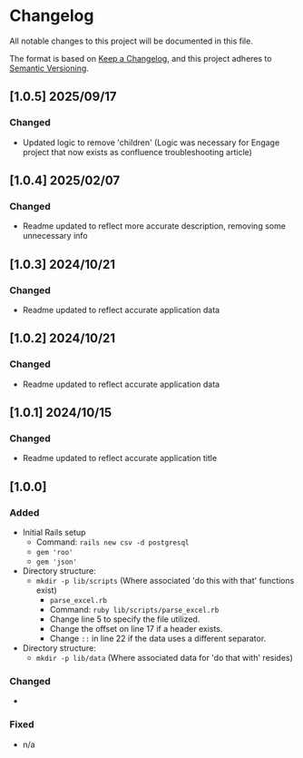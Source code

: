 # Changelog

All notable changes to this project will be documented in this file.

The format is based on [Keep a Changelog](https://keepachangelog.com/en/1.0.0/), and this project adheres to [Semantic Versioning](https://semver.org/spec/v2.0.0.html).

## [1.0.5] 2025/09/17

### Changed
- Updated logic to remove 'children' (Logic was necessary for Engage project that now exists as confluence troubleshooting article)

## [1.0.4] 2025/02/07

### Changed
- Readme updated to reflect more accurate description, removing some unnecessary info

## [1.0.3] 2024/10/21

### Changed
- Readme updated to reflect accurate application data

## [1.0.2] 2024/10/21

### Changed
- Readme updated to reflect accurate application data

## [1.0.1] 2024/10/15

### Changed
- Readme updated to reflect accurate application title

## [1.0.0]

### Added
- Initial Rails setup
    - Command: `rails new csv -d postgresql`
    - `gem 'roo'`
    - `gem 'json'`
- Directory structure:
    - `mkdir -p lib/scripts` (Where associated 'do this with that' functions exist)
        - `parse_excel.rb`
        - Command: `ruby lib/scripts/parse_excel.rb`
        - Change line 5 to specify the file utilized.
        - Change the offset on line 17 if a header exists.
        - Change `::` in line 22 if the data uses a different separator.
- Directory structure:
    - `mkdir -p lib/data` (Where associated data for 'do that with' resides)

### Changed
- 

### Fixed
- n/a
